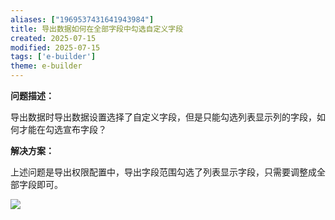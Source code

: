 ```yaml
---
aliases: ["1969537431641943984"]
title: 导出数据如何在全部字段中勾选自定义字段
created: 2025-07-15
modified: 2025-07-15
tags: ['e-builder']
theme: e-builder
---
```


**问题描述：**

导出数据时导出数据设置选择了自定义字段，但是只能勾选列表显示列的字段，如何才能在勾选宣布字段？

**解决方案：**

上述问题是导出权限配置中，导出字段范围勾选了列表显示字段，只需要调整成全部字段即可。

![](https://myhelpdoc.oss-cn-heyuan.aliyuncs.com/mdimages/6d0e3ce9610757b80d2d0f19af0ed63f.jpg)